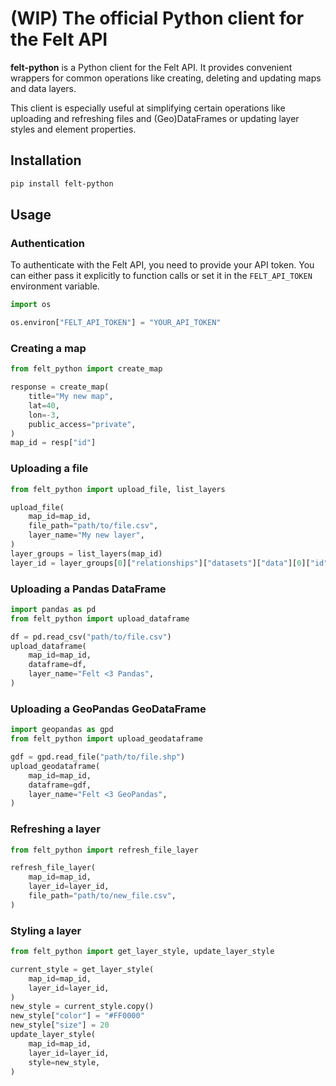 (WIP) The official Python client for the Felt API
===========================================

**felt-python** is a Python client for the Felt API. It provides convenient wrappers for
common operations like creating, deleting and updating maps and data layers.

This client is especially useful at simplifying certain operations like uploading and
refreshing files and (Geo)DataFrames or updating layer styles and element properties.

## Installation

```bash
pip install felt-python
```

## Usage

### Authentication

To authenticate with the Felt API, you need to provide your API token. You can either 
pass it explicitly to function calls or set it in the `FELT_API_TOKEN` environment variable.

```python
import os

os.environ["FELT_API_TOKEN"] = "YOUR_API_TOKEN"
```

### Creating a map

```python
from felt_python import create_map

response = create_map(
    title="My new map",
    lat=40,
    lon=-3,
    public_access="private",
)
map_id = resp["id"]
```

### Uploading a file

```python
from felt_python import upload_file, list_layers

upload_file(
    map_id=map_id,
    file_path="path/to/file.csv",
    layer_name="My new layer",
)
layer_groups = list_layers(map_id)
layer_id = layer_groups[0]["relationships"]["datasets"]["data"][0]["id"]
```

### Uploading a Pandas DataFrame
```python
import pandas as pd
from felt_python import upload_dataframe

df = pd.read_csv("path/to/file.csv")
upload_dataframe(
    map_id=map_id,
    dataframe=df,
    layer_name="Felt <3 Pandas",
)
```

### Uploading a GeoPandas GeoDataFrame
```python
import geopandas as gpd
from felt_python import upload_geodataframe

gdf = gpd.read_file("path/to/file.shp")
upload_geodataframe(
    map_id=map_id,
    dataframe=gdf,
    layer_name="Felt <3 GeoPandas",
)
```

### Refreshing a layer
```python
from felt_python import refresh_file_layer

refresh_file_layer(
    map_id=map_id,
    layer_id=layer_id,
    file_path="path/to/new_file.csv",
)
```

### Styling a layer
```python
from felt_python import get_layer_style, update_layer_style

current_style = get_layer_style(
    map_id=map_id,
    layer_id=layer_id,
)
new_style = current_style.copy()
new_style["color"] = "#FF0000"
new_style["size"] = 20
update_layer_style(
    map_id=map_id,
    layer_id=layer_id,
    style=new_style,
)
```
